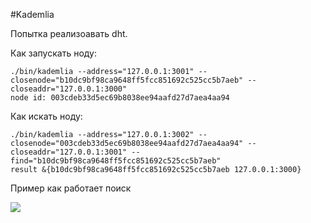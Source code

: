 #Kademlia

Попытка реализоавать dht. 

Как запускать ноду:

```
./bin/kademlia --address="127.0.0.1:3001" --closenode="b10dc9bf98ca9648ff5fcc851692c525cc5b7aeb" --closeaddr="127.0.0.1:3000"
node id: 003cdeb33d5ec69b8038ee94aafd27d7aea4aa94
```

Как искать ноду:

```
./bin/kademlia --address="127.0.0.1:3002" --closenode="003cdeb33d5ec69b8038ee94aafd27d7aea4aa94" --closeaddr="127.0.0.1:3001" --find="b10dc9bf98ca9648ff5fcc851692c525cc5b7aeb"
result &{b10dc9bf98ca9648ff5fcc851692c525cc5b7aeb 127.0.0.1:3000}
```

Пример как работает поиск

![](https://dl.dropboxusercontent.com/1/view/06isycp8r0y5z73/Apps/Shutter/%C3%90%C2%92%C3%91%C2%8B%C3%90%C2%B4%C3%90%C2%B5%C3%90%C2%BB%C3%90%C2%B5%C3%90%C2%BD%C3%90%C2%B8%C3%90%C2%B5_014.png)